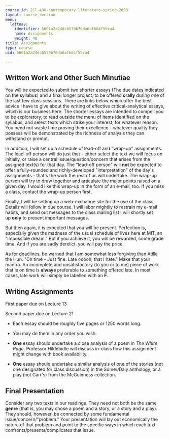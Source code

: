 ```yaml
---
course_id: 21l-488-contemporary-literature-spring-2003
layout: course_section
menu:
  leftnav:
    identifier: 5601a2a24dcb579676da6afb64f59ca4
    name: Assignments
    weight: 40
title: Assignments
type: course
uid: 5601a2a24dcb579676da6afb64f59ca4

---
```


Written Work and Other Such Minutiae
------------------------------------

You will be expected to submit two shorter essays (The due dates indicated on the syllabus) and a final longer project, to be offered **orally** during one of the last few class sessions. There are links below which offer the best advice I have to give about the writing of effective critical-analytical essays, which is our business here. The shorter essays are intended to compell you to be exploratory, to read outside the menu of items identified on the syllabus, and select texts which strike your interest, for whatever reason. You need not waste time proving their excellence - whatever quality they possess will be demonstrated by the richness of analysis they can withstand or prompt.

In addition, I will set up a schedule of lead-off and "wrap-up" assignments. The lead-off person will do just that - either select the text we will focus on initially, or raise a central issue/question/concern that arises from the assigned text(s) for that day. The "lead-off person" will **not** be expected to offer a fully-rounded and richly-developed "interpretation" of the day's assignments - that's the work the rest of us will undertake. The wrap-up person will try to draw together and articulate the major points raised on a given day. I would like this wrap-up in the form of an e-mail, too. If you miss a class, contact the wrap-up person first.

Finally, I will be setting up a web-exchange site for the use of the class. Details will follow in due course. I will labor mightily to restrain my e-mail habits, and send out messages to the class mailing list I will shortly set up **only** to present important messages.

But then again, it is expected that you will be present. Perfection is, especially given the madness of the usual schedule of lives here at MIT, an "impossible dream." But if you achieve it, you will be rewarded, come grade time. And if you are sadly derelict, you will pay the price.

As for deadlines, be warned that I am somewhat less forgiving than Atilla the Hun. "On time - Just fine. Late ooooh, that I hate." Make that your mantra. An incomplete and unsatisfactory (to you or to me) piece of work that is on time is **always** preferable to something offered late. In most cases, late work will simply be labelled with an **F**.

Writing Assignments
-------------------

First paper due on Lecture 13

Second paper due on Lecture 21

*   Each essay should be roughly five pages or 1250 words long.  
    
*   You may do them in any order you wish.  
    
*   **One** essay should undertake a close analysis of a poem in _The White Page_. Professor Hildebidle will discuss in-class how this assignment might change with book availability.  
    
*   **One** essay should undertake a similar analysis of one of the stories (not one designated for class discussion) in the Somer/Daly anthology, or a play (not Carr's) from the McGuinness collection.

Final Presentation
------------------

Consider any two texts in our readings. They need not both be the same **genre** (that is, you may chose a poem and a story, or a story and a play). They should, however, be connected by some fundamental issue/concern/"problem." Your presentation will lay out economically the nature of that problem and point to the specific ways in which each text confronts/presents/complicates that issue.